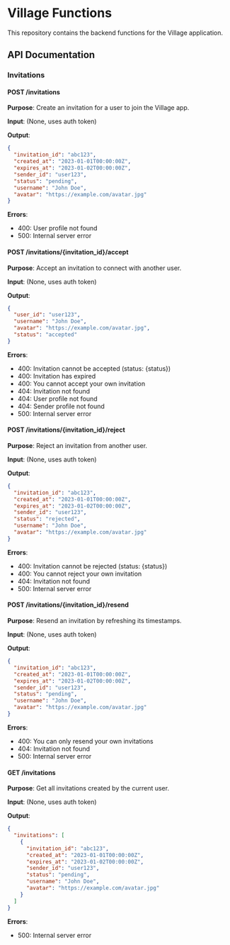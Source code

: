 # Village Functions

This repository contains the backend functions for the Village application.

## API Documentation

### Invitations

#### POST /invitations
**Purpose**: Create an invitation for a user to join the Village app.

**Input**: (None, uses auth token)

**Output**:
```json
{
  "invitation_id": "abc123",
  "created_at": "2023-01-01T00:00:00Z",
  "expires_at": "2023-01-02T00:00:00Z",
  "sender_id": "user123",
  "status": "pending",
  "username": "John Doe",
  "avatar": "https://example.com/avatar.jpg"
}
```

**Errors**:
- 400: User profile not found
- 500: Internal server error

#### POST /invitations/{invitation_id}/accept
**Purpose**: Accept an invitation to connect with another user.

**Input**: (None, uses auth token)

**Output**:
```json
{
  "user_id": "user123",
  "username": "John Doe",
  "avatar": "https://example.com/avatar.jpg",
  "status": "accepted"
}
```

**Errors**:
- 400: Invitation cannot be accepted (status: {status})
- 400: Invitation has expired
- 400: You cannot accept your own invitation
- 404: Invitation not found
- 404: User profile not found
- 404: Sender profile not found
- 500: Internal server error

#### POST /invitations/{invitation_id}/reject
**Purpose**: Reject an invitation from another user.

**Input**: (None, uses auth token)

**Output**:
```json
{
  "invitation_id": "abc123",
  "created_at": "2023-01-01T00:00:00Z",
  "expires_at": "2023-01-02T00:00:00Z",
  "sender_id": "user123",
  "status": "rejected",
  "username": "John Doe",
  "avatar": "https://example.com/avatar.jpg"
}
```

**Errors**:
- 400: Invitation cannot be rejected (status: {status})
- 400: You cannot reject your own invitation
- 404: Invitation not found
- 500: Internal server error

#### POST /invitations/{invitation_id}/resend
**Purpose**: Resend an invitation by refreshing its timestamps.

**Input**: (None, uses auth token)

**Output**:
```json
{
  "invitation_id": "abc123",
  "created_at": "2023-01-01T00:00:00Z",
  "expires_at": "2023-01-02T00:00:00Z",
  "sender_id": "user123",
  "status": "pending",
  "username": "John Doe",
  "avatar": "https://example.com/avatar.jpg"
}
```

**Errors**:
- 400: You can only resend your own invitations
- 404: Invitation not found
- 500: Internal server error

#### GET /invitations
**Purpose**: Get all invitations created by the current user.

**Input**: (None, uses auth token)

**Output**:
```json
{
  "invitations": [
    {
      "invitation_id": "abc123",
      "created_at": "2023-01-01T00:00:00Z",
      "expires_at": "2023-01-02T00:00:00Z",
      "sender_id": "user123",
      "status": "pending",
      "username": "John Doe",
      "avatar": "https://example.com/avatar.jpg"
    }
  ]
}
```

**Errors**:
- 500: Internal server error
